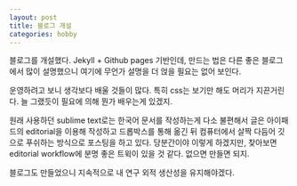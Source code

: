 ```yaml
---
layout: post
title: 블로그 개설
categories: hobby 
---
```


블로그를 개설했다.
Jekyll + Github pages 기반인데, 만드는 법은 다른 좋은 블로그에서 많이 설명했으니 여기에 무언가 설명을 더 얹을 필요는 없어 보인다.

운영하려고 보니 생각보다 배울 것들이 많다.
특히 css는 보기만 해도 머리가 지끈거린다.
늘 그랬듯이 필요에 의해 뭔가 배우는게 있겠지.

원래 사용하던 sublime text로는 한국어 문서를 작성하는게 다소 불편해서 글은 아이패드의 editorial을 이용해 작성하고 드롭박스를 통해 옮긴 뒤 컴퓨터에서 살짝 다듬어 깃으로 푸쉬하는 방식으로 포스팅을 하고 있다.
당분간이야 이렇게 하겠지만, 찾아보면 editorial workflow에 분명 좋은 트윅이 있을 것 같다.
없으면 만들면 되지.

블로그도 만들었으니 지속적으로 내 연구 외적 생산성을 유지해야겠다.
